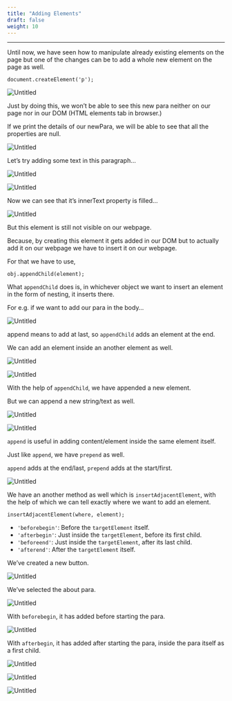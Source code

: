 ```yaml
---
title: "Adding Elements"
draft: false
weight: 10
---
```


---

Until now, we have seen how to manipulate already existing elements on the page but one of the changes can be to add a whole new element on the page as well.

`document.createElement('p');`

![Untitled](../../../../images/notes/AddElements/1.png)

Just by doing this, we won’t be able to see this new para neither on our page nor in our DOM (HTML elements tab in browser.)

If we print the details of our newPara, we will be able to see that all the properties are null.

![Untitled](../../../../images/notes/AddElements/2.png)

Let’s try adding some text in this paragraph…

![Untitled](../../../../images/notes/AddElements/3.png)

![Untitled](../../../../images/notes/AddElements/4.png)

Now we can see that it’s innerText property is filled…

![Untitled](../../../../images/notes/AddElements/5.png)

But this element is still not visible on our webpage.

Because, by creating this element it gets added in our DOM but to actually add it on our webpage we have to insert it on our webpage.

For that we have to use,

`obj.appendChild(element);`

What `appendChild` does is, in whichever object we want to insert an element in the form of nesting, it inserts there.

For e.g. if we want to add our para in the body…

![Untitled](../../../../images/notes/AddElements/6.png)

append means to add at last, so `appendChild` adds an element at the end.

We can add an element inside an another element as well.

![Untitled](../../../../images/notes/AddElements/7.png)

![Untitled](../../../../images/notes/AddElements/8.png)

With the help of `appendChild`, we have appended a new element.

But we can append a new string/text as well.

![Untitled](../../../../images/notes/AddElements/9.png)

![Untitled](../../../../images/notes/AddElements/10.png)

`append` is useful in adding content/element inside the same element itself.

Just like `append`, we have `prepend` as well.

`append` adds at the end/last, `prepend` adds at the start/first.

![Untitled](../../../../images/notes/AddElements/11.png)

We have an another method as well which is `insertAdjacentElement`, with the help of which we can tell exactly where we want to add an element.

`insertAdjacentElement(where, element);`

- `'beforebegin'`: Before the `targetElement` itself.
- `'afterbegin'`: Just inside the `targetElement`, before its first child.
- `'beforeend'`: Just inside the `targetElement`, after its last child.
- `'afterend'`: After the `targetElement` itself.

We’ve created a new button.

![Untitled](../../../../images/notes/AddElements/12.png)

We’ve selected the about para.

![Untitled](../../../../images/notes/AddElements/13.png)

With `beforebegin`, it has added before starting the para.

![Untitled](../../../../images/notes/AddElements/14.png)

With `afterbegin`, it has added after starting the para, inside the para itself as a first child.

![Untitled](../../../../images/notes/AddElements/15.png)

![Untitled](../../../../images/notes/AddElements/16.png)

![Untitled](../../../../images/notes/AddElements/17.png)
